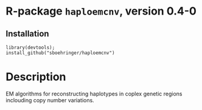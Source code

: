 # R-package `haploemcnv`, version 0.4-0
## Installation
```{r}
library(devtools);
install_github("sboehringer/haploemcnv")
```

# Description
EM algorithms for reconstructing haplotypes in coplex genetic regions inclouding copy number variations.